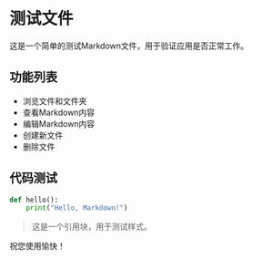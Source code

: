 # 测试文件

这是一个简单的测试Markdown文件，用于验证应用是否正常工作。

## 功能列表

- 浏览文件和文件夹
- 查看Markdown内容
- 编辑Markdown内容
- 创建新文件
- 删除文件

## 代码测试

```python
def hello():
    print("Hello, Markdown!")
```

> 这是一个引用块，用于测试样式。

祝您使用愉快！ 